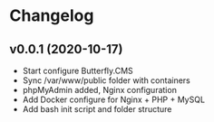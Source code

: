 Changelog
=========
 
## v0.0.1 (2020-10-17)
 * Start configure Butterfly.CMS
 * Sync /var/www/public folder with containers
 * phpMyAdmin added, Nginx configuration
 * Add Docker configure for Nginx + PHP + MySQL
 * Add bash init script and folder structure